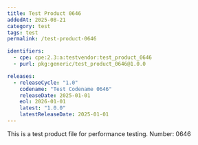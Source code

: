 ```yaml
---
title: Test Product 0646
addedAt: 2025-08-21
category: test
tags: test
permalink: /test-product-0646

identifiers:
  - cpe: cpe:2.3:a:testvendor:test_product_0646
  - purl: pkg:generic/test_product_0646@1.0.0

releases:
  - releaseCycle: "1.0"
    codename: "Test Codename 0646"
    releaseDate: 2025-01-01
    eol: 2026-01-01
    latest: "1.0.0"
    latestReleaseDate: 2025-01-01
---
```


This is a test product file for performance testing. Number: 0646
